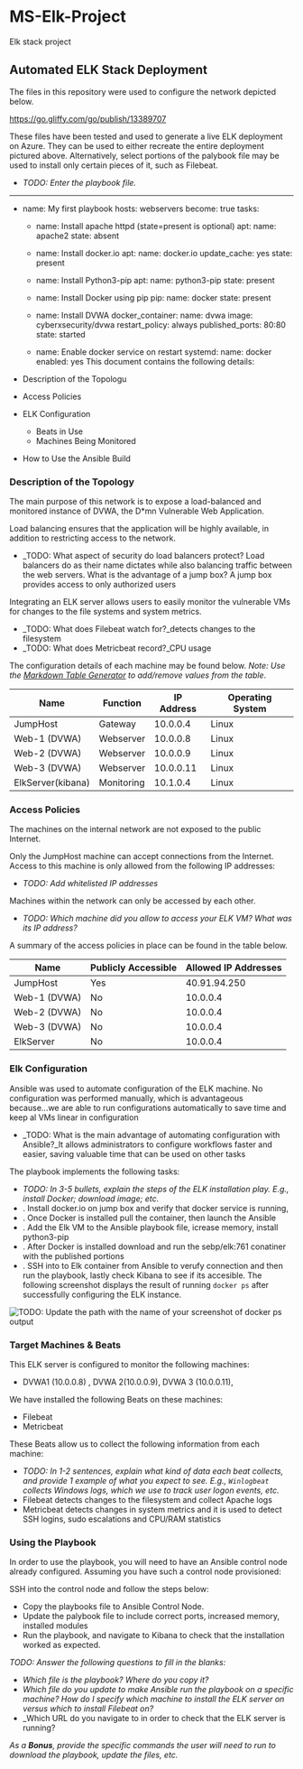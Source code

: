 # MS-Elk-Project
Elk stack project
## Automated ELK Stack Deployment

The files in this repository were used to configure the network depicted below.

https://go.gliffy.com/go/publish/13389707

These files have been tested and used to generate a live ELK deployment on Azure. They can be used to either recreate the entire deployment pictured above. Alternatively, select portions of the palybook file may be used to install only certain pieces of it, such as Filebeat.

  - _TODO: Enter the playbook file._
---
  - name: My first playbook
    hosts: webservers
    become: true
    tasks:

    - name: Install apache httpd (state=present is optional)
      apt:
        name: apache2
        state: absent

    - name: Install docker.io
      apt:
        name: docker.io
        update_cache: yes
        state: present

    - name: Install Python3-pip
      apt:
        name: python3-pip
        state: present

    - name: Install Docker using pip
      pip:
        name: docker
        state: present

    - name: Install DVWA
      docker_container:
        name: dvwa
        image: cyberxsecurity/dvwa
        restart_policy: always
        published_ports: 80:80
        state: started

    - name: Enable docker service on restart
      systemd:
        name: docker
        enabled: yes
This document contains the following details:
- Description of the Topologu
- Access Policies
- ELK Configuration
  - Beats in Use
  - Machines Being Monitored
- How to Use the Ansible Build


### Description of the Topology

The main purpose of this network is to expose a load-balanced and monitored instance of DVWA, the D*mn Vulnerable Web Application.

Load balancing ensures that the application will be highly available, in addition to restricting access to the network.
- _TODO: What aspect of security do load balancers protect? Load balancers do as their name dictates while also balancing traffic between the web servers. What is the advantage of a jump box? A jump box provides access to only authorized users

Integrating an ELK server allows users to easily monitor the vulnerable VMs for changes to the file systems and system metrics.
- _TODO: What does Filebeat watch for?_detects changes to the filesystem
- _TODO: What does Metricbeat record?_CPU usage

The configuration details of each machine may be found below.
_Note: Use the [Markdown Table Generator](http://www.tablesgenerator.com/markdown_tables) to add/remove values from the table_.

| Name             | Function   | IP Address | Operating System |
|------------------|------------|------------|------------------|
| JumpHost         | Gateway    | 10.0.0.4   | Linux            |
| Web-1 (DVWA)     | Webserver  | 10.0.0.8   | Linux            |
| Web-2 (DVWA)     | Webserver  | 10.0.0.9   | Linux            |
| Web-3 (DVWA)     | Webserver  | 10.0.0.11  | Linux            |
| ElkServer(kibana)| Monitoring | 10.1.0.4   | Linux            |

### Access Policies

The machines on the internal network are not exposed to the public Internet.

Only the JumpHost machine can accept connections from the Internet. Access to this machine is only allowed from the following IP addresses:
- _TODO: Add whitelisted IP addresses_

Machines within the network can only be accessed by each other.
- _TODO: Which machine did you allow to access your ELK VM? What was its IP address?_

A summary of the access policies in place can be found in the table below.

| Name         | Publicly Accessible | Allowed IP Addresses |
|--------------|---------------------|----------------------|
| JumpHost     | Yes                 | 40.91.94.250         |
| Web-1 (DVWA) | No                  | 10.0.0.4             |
| Web-2 (DVWA) | No                  | 10.0.0.4             |
| Web-3 (DVWA) | No                  | 10.0.0.4             |
| ElkServer    | No                  | 10.0.0.4             |

### Elk Configuration

Ansible was used to automate configuration of the ELK machine. No configuration was performed manually, which is advantageous because...we are able to run configurations automatically to save time and keep al VMs linear in configuration
- _TODO: What is the main advantage of automating configuration with Ansible?_It allows administrators to configure workflows faster and easier, saving valuable time that can be used on other tasks

The playbook implements the following tasks:
- _TODO: In 3-5 bullets, explain the steps of the ELK installation play. E.g., install Docker; download image; etc._
- . Install docker.io on jump box and verify that docker service is running,
- . Once Docker is installed pull the container, then launch the Ansible
- . Add the Elk VM to the Ansible playbook file, icrease memory, install python3-pip
- . After Docker is installed download and run the sebp/elk:761 conatiner with the published portions
- . SSH into to Elk container from Ansible to verufy connection and then run the playbook, lastly check Kibana to see if its accesible.
The following screenshot displays the result of running `docker ps` after successfully configuring the ELK instance.

![TODO: Update the path with the name of your screenshot of docker ps output](Images/docker_ps_output.png)

### Target Machines & Beats
This ELK server is configured to monitor the following machines:
- DVWA1 (10.0.0.8) , DVWA 2(10.0.0.9), DVWA 3 (10.0.0.11),

We have installed the following Beats on these machines:
- Filebeat
- Metricbeat

These Beats allow us to collect the following information from each machine:
- _TODO: In 1-2 sentences, explain what kind of data each beat collects, and provide 1 example of what you expect to see. E.g., `Winlogbeat` collects Windows logs, which we use to track user logon events, etc._
- Filebeat detects changes to the filesystem and collect Apache logs
- Metricbeat detects changes in system metrics and it is used to detect SSH logins, sudo escalations and CPU/RAM statistics
### Using the Playbook
In order to use the playbook, you will need to have an Ansible control node already configured. Assuming you have such a control node provisioned:

SSH into the control node and follow the steps below:
- Copy the playbooks file to Ansible Control Node.
- Update the palybook file to include correct ports, increased memory, installed modules
- Run the playbook, and navigate to Kibana to check that the installation worked as expected.

_TODO: Answer the following questions to fill in the blanks:_
- _Which file is the playbook? Where do you copy it?_
- _Which file do you update to make Ansible run the playbook on a specific machine? How do I specify which machine to install the ELK server on versus which to install Filebeat on?_
- _Which URL do you navigate to in order to check that the ELK server is running?

_As a **Bonus**, provide the specific commands the user will need to run to download the playbook, update the files, etc._
